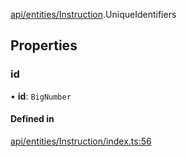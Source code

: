[api/entities/Instruction](../../../../Modules/API/Entities/Instruction.md).UniqueIdentifiers

## Properties

### id

• **id**: `BigNumber`

#### Defined in

[api/entities/Instruction/index.ts:56](https://github.com/PolymeshAssociation/polymesh-sdk/blob/15be87e8/src/api/entities/Instruction/index.ts#L56)
